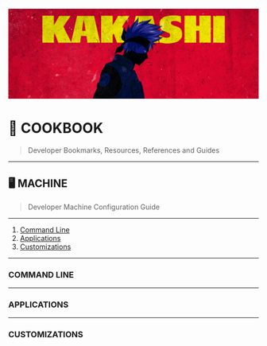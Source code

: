 ![0xKakashi](./banner.png)

# 📔 COOKBOOK

> Developer Bookmarks, Resources, References and Guides

---

## 🖥 MACHINE

> Developer Machine Configuration Guide

---

1. [Command Line](#command-line)
2. [Applications](#applications)
3. [Customizations](#customizations)

---

### COMMAND LINE

---

### APPLICATIONS

---

### CUSTOMIZATIONS


